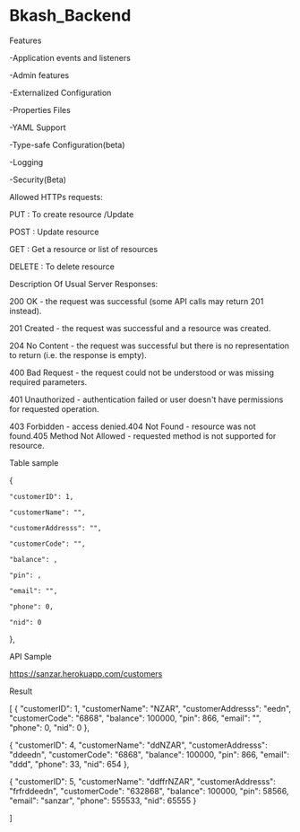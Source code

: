 # Bkash_Backend
Features 

-Application events and listeners

-Admin features

-Externalized Configuration

-Properties Files

-YAML Support

-Type-safe Configuration(beta)


-Logging

-Security(Beta) 


Allowed HTTPs requests:

PUT     : To create resource /Update

POST    : Update resource

GET     : Get a resource or list of resources

DELETE  : To delete resource



Description Of Usual Server Responses:

200 OK - the request was successful (some API calls may return 201 instead).

201 Created - the request was successful and a resource was created.

204 No Content - the request was successful but there is no representation to return (i.e. the response is empty).

400 Bad Request - the request could not be understood or was missing required parameters.

401 Unauthorized - authentication failed or user doesn't have permissions for requested operation.

403 Forbidden - access denied.404 Not Found - resource was not found.405 Method Not Allowed - requested method is not supported for resource.


Table sample

{

    "customerID": 1,
    
    "customerName": "",
    
    "customerAddresss": "",
    
    "customerCode": "",
    
    "balance": ,
    
    "pin": ,
    
    "email": "",
    
    "phone": 0,
    
    "nid": 0
    
  },
  
 API Sample
 
 https://sanzar.herokuapp.com/customers
 
 Result
 
 [
  {
    "customerID": 1,
    "customerName": "NZAR",
    "customerAddresss": "eedn",
    "customerCode": "6868",
    "balance": 100000,
    "pin": 866,
    "email": "",
    "phone": 0,
    "nid": 0
  },
  
  {
    "customerID": 4,
    "customerName": "ddNZAR",
    "customerAddresss": "ddeedn",
    "customerCode": "6868",
    "balance": 100000,
    "pin": 866,
    "email": "ddd",
    "phone": 33,
    "nid": 654
  },
  
  {
    "customerID": 5,
    "customerName": "ddffrNZAR",
    "customerAddresss": "frfrddeedn",
    "customerCode": "632868",
    "balance": 100000,
    "pin": 58566,
    "email": "sanzar",
    "phone": 555533,
    "nid": 65555
  }
  
]
 
  
  
